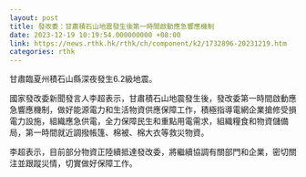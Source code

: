 ```yaml
---
layout: post
title: 發改委：甘肅積石山地震發生後第一時間啟動應急響應機制
date: 2023-12-19 10:19:54.000000000 +08:00
link: https://news.rthk.hk/rthk/ch/component/k2/1732896-20231219.htm
categories: rthk
---
```


甘肅臨夏州積石山縣深夜發生6.2級地震。

國家發改委新聞發言人李超表示，甘肅積石山地震發生後，發改委第一時間啟動應急響應機制，做好能源電力和生活物資供應保障工作，積極指導電網企業搶修受損電力設施，組織應急供電，全力保障民生和重點用電需求，組織糧食和物資儲備局，第一時間就近調撥帳篷、棉被、棉大衣等救災物資。

李超表示，目前部分物資正陸續抵達發改委，將繼續協調有關部門和企業，密切關注並跟蹤災情，切實做好保障工作。
